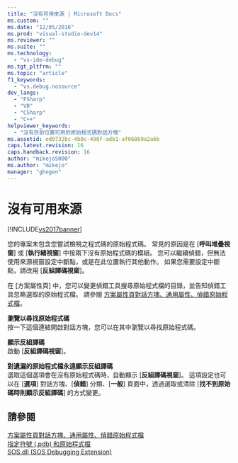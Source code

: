 ```yaml
---
title: "沒有可用來源 | Microsoft Docs"
ms.custom: ""
ms.date: "12/05/2016"
ms.prod: "visual-studio-dev14"
ms.reviewer: ""
ms.suite: ""
ms.technology: 
  - "vs-ide-debug"
ms.tgt_pltfrm: ""
ms.topic: "article"
f1_keywords: 
  - "vs.debug.nosource"
dev_langs: 
  - "FSharp"
  - "VB"
  - "CSharp"
  - "C++"
helpviewer_keywords: 
  - "沒有目前位置可用的原始程式碼對話方塊"
ms.assetid: ed0732bc-4b8c-490f-adb1-af06869a2a6b
caps.latest.revision: 16
caps.handback.revision: 16
author: "mikejo5000"
ms.author: "mikejo"
manager: "ghogen"
---
```

# 沒有可用來源
[!INCLUDE[vs2017banner](../code-quality/includes/vs2017banner.md)]

您的專案未包含您嘗試檢視之程式碼的原始程式碼。  常見的原因是在 \[**呼叫堆疊視窗**\] 或 \[**執行緒視窗**\] 中按兩下沒有原始程式碼的模組。  您可以繼續偵錯，但無法使用來源視窗設定中斷點，或是在此位置執行其他動作。  如果您需要設定中斷點，請改用 \[**反組譯碼視窗**\]。  
  
 在 \[方案屬性頁\] 中，您可以變更偵錯工具搜尋原始程式檔的目錄，並告知偵錯工具忽略選取的原始程式檔。  請參閱 [方案屬性頁對話方塊、通用屬性、偵錯原始程式檔](../debugger/debug-source-files-common-properties-solution-property-pages-dialog-box.md)。  
  
 **瀏覽以尋找原始程式碼**  
 按一下這個連結開啟對話方塊，您可以在其中瀏覽以尋找原始程式碼。  
  
 **顯示反組譯碼**  
 啟動 \[**反組譯碼視窗**\]。  
  
 **對遺漏的原始程式檔永遠顯示反組譯碼**  
 選取這個選項會在沒有原始程式碼時，自動顯示 \[**反組譯碼視窗**\]。  這項設定也可以在 \[**選項**\] 對話方塊、\[**偵錯**\] 分類、\[**一般**\] 頁面中，透過選取或清除 \[**找不到原始碼時則顯示反組譯碼**\] 的方式變更。  
  
## 請參閱  
 [方案屬性頁對話方塊、通用屬性、偵錯原始程式檔](../debugger/debug-source-files-common-properties-solution-property-pages-dialog-box.md)   
 [指定符號 \(.pdb\) 和原始程式檔](../debugger/specify-symbol-dot-pdb-and-source-files-in-the-visual-studio-debugger.md)   
 [SOS.dll \(SOS Debugging Extension\)](../Topic/SOS.dll%20\(SOS%20Debugging%20Extension\).md)